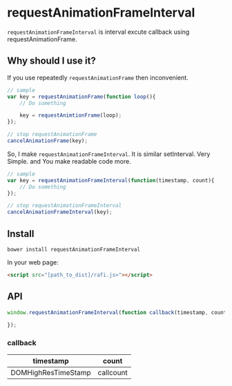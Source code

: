 # requestAnimationFrameInterval
`requestAnimationFrameInterval` is interval excute callback using requestAnimationFrame.

## Why should I use it?
If you use repeatedly `requestAnimationFrame` then inconvenient.
```js
// sample
var key = requestAnimationFrame(function loop(){
	// Do something

	key = requestAnimtionFrame(loop);
});

// stop requestAnimationFrame
cancelAnimationFrame(key);

```
So, I make `requestAnimationFrameInterval`. It is similar setInterval. Very Simple. and You make readable code more.
```js
// sample
var key = requestAnimationFrameInterval(function(timestamp, count){
	// Do something
});

// stop requestAnimationFrameInterval
cancelAnimationFrameInterval(key);
```

## Install
```
bower install requestAnimationFrameInterval
```
In your web page:

```html
<script src="[path_to_dist]/rafi.js>"></script>
```

## API
```js
window.requestAnimationFrameInterval(function callback(timestamp, count){
	
});
```
### callback
| timestamp  | count |
| ------------- | ------------- |
| DOMHighResTimeStamp | callcount  |

